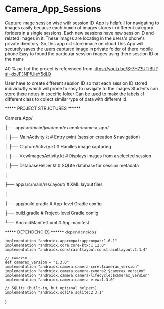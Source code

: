 # Camera_App_Sessions


Capture image session wise with session ID. App is helpfull for navigating to images easily because each bunch of images stores in different category forlders in a single sessions. Each new sessions have new session ID and related images in it. These images are locating in the users's phone's private directory. So, this app not store image on cloud
This App will securely saves the users captured image in private folder of there mobile phone
Easy to found the particular session images using there session ID or the name


40 % part of the project is referenced from https://youtu.be/S-7H72UTiBU?si=dxJF3NFfUieY5dLQ 



User have to create different session ID so that each session ID stored individually which will prone to easy to navigate to the images
Students can store there notes in specific folder 
Can be used to make the labels of different class to collect similar type of data with different id.


***** PROJECT STRUCTURES ******


Camera_App/ 

 ├── app/src/main/java/com/example/camera_app/  

 
 │        ├── MainActivity.kt                              # Entry point (session creation & navigation)  

 
 │        ├── CaptureActivity.kt                               # Handles image capturing   

 
 │        ├── ViewImagesActivity.kt                          # Displays images from a selected session

 
 │        ├── DatabaseHelper.kt                               # SQLite database for session metadata

 │
 
 ├── app/src/main/res/layout/                            # XML layout files
 
 │
 
 ├── app/build.gradle                               # App-level Gradle config
 
 ├── build.gradle                                     # Project-level Gradle config
 
 └── AndroidManifest.xml                           # App manifest


***** DEPENDENCIES ******
 dependencies {
 
    implementation "androidx.appcompat:appcompat:1.6.1"
    implementation "androidx.core:core-ktx:1.12.0"
    implementation "androidx.constraintlayout:constraintlayout:2.1.4"

    // CameraX
    def camerax_version = "1.3.0"
    implementation "androidx.camera:camera-core:$camerax_version"
    implementation "androidx.camera:camera-camera2:$camerax_version"
    implementation "androidx.camera:camera-lifecycle:$camerax_version"
    implementation "androidx.camera:camera-view:1.3.0"

    // SQLite (built-in, but optional helpers)
    implementation "androidx.sqlite:sqlite:2.3.1"
}
